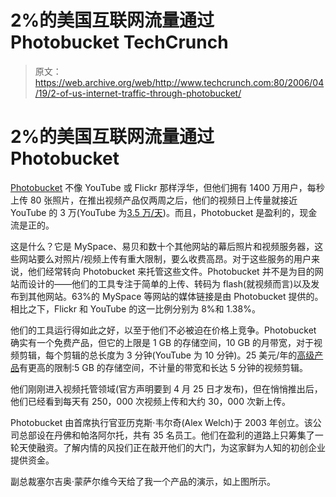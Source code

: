# 2%的美国互联网流量通过 Photobucket TechCrunch

> 原文：<https://web.archive.org/web/http://www.techcrunch.com:80/2006/04/19/2-of-us-internet-traffic-through-photobucket/>

# 2%的美国互联网流量通过 Photobucket

 [](https://web.archive.org/web/20221025230628/http://www.photobucket.com/) [Photobucket](https://web.archive.org/web/20221025230628/http://www.photobucket.com/) 不像 YouTube 或 Flickr 那样浮华，但他们拥有 1400 万用户，每秒上传 80 张照片，在推出视频产品仅两周之后，他们的视频日上传量就接近 YouTube 的 3 万(YouTube 为[3.5 万/天](https://web.archive.org/web/20221025230628/http://www.searchenginejournal.com/?p=3200))。而且，Photobucket 是盈利的，现金流是正的。

这是什么？它是 MySpace、易贝和数十个其他网站的幕后照片和视频服务器，这些网站要么对照片/视频上传有重大限制，要么收费高昂。对于这些服务的用户来说，他们经常转向 Photobucket 来托管这些文件。Photobucket 并不是为目的网站而设计的——他们的工具专注于简单的上传、转码为 flash(就视频而言)以及发布到其他网站。63%的 MySpace 等网站的媒体链接是由 Photobucket 提供的。相比之下，Flickr 和 YouTube 的这一比例分别为 8%和 1.38%。

他们的工具运行得如此之好，以至于他们不必被迫在价格上竞争。Photobucket 确实有一个免费产品，但它的上限是 1 GB 的存储空间，10 GB 的月带宽，对于视频剪辑，每个剪辑的总长度为 3 分钟(YouTube 为 10 分钟)。25 美元/年的[高级产品](https://web.archive.org/web/20221025230628/http://photobucket.com/upgrade.php)有更高的限制:5 GB 的存储空间，不计量的带宽和长达 5 分钟的视频剪辑。

他们刚刚进入视频托管领域(官方声明要到 4 月 25 日才发布)，但在悄悄推出后，他们已经看到每天有 250，000 次视频上传和大约 30，000 次新上传。

Photobucket 由首席执行官亚历克斯·韦尔奇(Alex Welch)于 2003 年创立。该公司总部设在丹佛和帕洛阿尔托，共有 35 名员工。他们在盈利的道路上只筹集了一轮天使融资。了解内情的风投们正在敲开他们的大门，为这家鲜为人知的初创企业提供资金。

副总裁塞尔吉奥·蒙萨尔维今天给了我一个产品的演示，如上图所示。